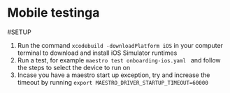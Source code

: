 # Mobile testinga
#SETUP
1. Run the command `xcodebuild -downloadPlatform iOS` in your computer terminal to download and install iOS Simulator runtimes
2. Run a test, for example `maestro test onboarding-ios.yaml
   ` and follow the steps to select the device to run on
3. Incase you have a maestro start up exception, try and increase the timeout by running `export MAESTRO_DRIVER_STARTUP_TIMEOUT=60000`
